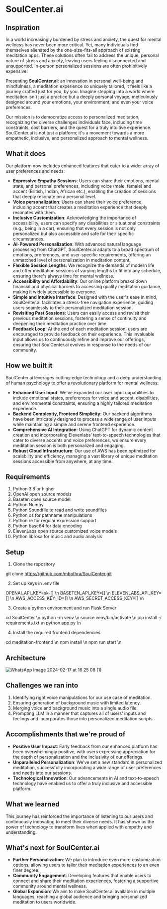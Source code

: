 # SoulCenter.ai

## Inspiration

In a world increasingly burdened by stress and anxiety, the quest for mental wellness has never been more critical. Yet, many individuals find themselves alienated by the one-size-fits-all approach of existing meditation apps. These solutions often fail to address the unique, personal nature of stress and anxiety, leaving users feeling disconnected and unsupported. In-person personalized sessions are often prohibitively expensive. 

Presenting **SoulCenter.ai**: an innovation in personal well-being and mindfulness, a meditation experience so uniquely tailored, it feels like a journey crafted just for you, by you. Imagine stepping into a world where meditation isn't just a practice but a deeply personal voyage, meticulously designed around your emotions, your environment, and even your voice preferences.

Our mission is to democratize access to personalized meditation, recognizing the diverse challenges individuals face, including time constraints, cost barriers, and the quest for a truly intuitive experience. SoulCenter.ai is not just a platform; it's a movement towards a more empathetic, inclusive, and personalized approach to mental wellness.

## What it does

Our platform now includes enhanced features that cater to a wider array of user preferences and needs:

- **Expressive Empathy Sessions**: Users can share their emotions, mental state, and personal preferences, including voice (male, female) and accent (British, Indian, African etc.), enabling the creation of sessions that deeply resonate on a personal level.
- **Voice personalization**: Users can share their voice preference, including accent that creates a meditation experience that deeply resonates with them.
- **Inclusive Customization**: Acknowledging the importance of accessibility, users can specify any disabilities or situational constraints (e.g., being in a car), ensuring that every session is not only personalized but also accessible and safe for their specific circumstances.
- **AI-Powered Personalization**: With advanced natural language processing from ChatGPT, SoulCenter.ai adapts to a broad spectrum of emotions, preferences, and user-specific requirements, offering an unmatched level of personalization in meditation content.
- **Flexible Session Lengths**: We recognize the demands of modern life and offer meditation sessions of varying lengths to fit into any schedule, ensuring there's always time for mental wellness.
- **Accessibility and Affordability**: Our online platform breaks down financial and physical barriers to accessing quality meditation guidance, making it widely accessible to everyone.
- **Simple and Intuitive Interface**: Designed with the user's ease in mind, SoulCenter.ai facilitates a stress-free navigation experience, guiding users seamlessly to their personalized meditation session.
- **Revisiting Past Sessions**: Users can easily access and revisit their previous meditation sessions, fostering a sense of continuity and deepening their meditation practice over time.
- **Feedback Loop**: At the end of each meditation session, users are encouraged to provide feedback on their experience. This invaluable input allows us to continuously refine and improve our offerings, ensuring that SoulCenter.ai evolves in response to the needs of our community.

## How we built it

SoulCenter.ai leverages cutting-edge technology and a deep understanding of human psychology to offer a revolutionary platform for mental wellness:

- **Enhanced User Input**: We've expanded our user input capabilities to include emotional states, preferences for voice and accent, disabilities, and environmental constraints, ensuring a highly tailored meditation experience.
- **Backend Complexity, Frontend Simplicity**: Our backend algorithms have been intricately designed to process a wide range of user inputs while maintaining a simple and serene frontend experience.
- **Comprehensive AI Integration**: Using ChatGPT for dynamic content creation and incorporating Elevenlabs’ text-to-speech technologies that cater to diverse accents and voice preferences, we ensure every meditation session is both personalized and engaging.
- **Robust Cloud Infrastructure**: Our use of AWS has been optimized for scalability and efficiency, managing a vast library of unique meditation sessions accessible from anywhere, at any time.

## Requirements

1. Python 3.6 or higher
2. OpenAI open source models
3. Baseten open source model
4. Python Numpy
5. Python Soundfile to read and write soundfiles
6. Python os for pathname manipulations
7. Python re for regular expression support
8. Python base64 for data encoding
9. ElevenLabs open source customized voice models
10. Python librosa for music and audio analysis

## Setup

1.	Clone the repository

git clone https://github.com/mbothra/SoulCenter.git

2.	Set up keys in .env file

OPENAI_API_KEY=sk-[] \n
BASETEN_API_KEY=[] \n
ELEVENLABS_API_KEY=[] \n
AWS_ACCESS_KEY_ID=[] \n
AWS_SECRET_ACCESS_KEY=[] \n

3.	Create a python environment and run Flask Server

cd SoulCenter \n
python -m venv <virtual environment name> \n
source venv/bin/activate \n
pip install -r requirements.txt \n
python app.py \n

4.	Install the required frontend dependencies

cd meditation-frontend \n
npm install \n
npm run start \n

## Architecture

![WhatsApp Image 2024-02-17 at 16 25 08 (1)](https://github.com/mbothra/SoulCenter/assets/66191235/b6a5c8f4-94b5-4943-9955-92877485e4fe)


## Challenges we ran into

1. Identifying right voice manipulations for our use case of meditation.
2. Ensuring generation of background music with limited latency.
3. Merging voice and background music into a single audio file.
4. Prompting LLM in a manner that captures all of users' inputs and feelings and incorporates those into personalized meditation scripts.

## Accomplishments that we're proud of

- **Positive User Impact**: Early feedback from our enhanced platform has been overwhelmingly positive, with users expressing appreciation for the depth of personalization and the inclusivity of our offerings.
- **Unparalleled Personalization**: We've set a new standard in personalized meditation, successfully incorporating a wide range of user preferences and needs into our sessions.
- **Technological Innovation**: Our advancements in AI and text-to-speech technology have enabled us to offer a truly inclusive and accessible platform.

## What we learned

This journey has reinforced the importance of listening to our users and continuously innovating to meet their diverse needs. It has shown us the power of technology to transform lives when applied with empathy and understanding.

## What's next for SoulCenter.ai

- **Further Personalization**: We plan to introduce even more customization options, allowing users to tailor their meditation experiences to an even finer degree.
- **Community Engagement**: Developing features that enable users to connect and share their meditation experiences, fostering a supportive community around mental wellness.
- **Global Expansion**: We aim to make SoulCenter.ai available in multiple languages, reaching a global audience and bringing personalized meditation to users worldwide.
